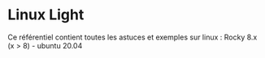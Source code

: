 # Linux Light

Ce référentiel contient toutes les astuces et exemples sur linux : Rocky 8.x (x > 8) - ubuntu 20.04